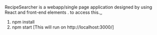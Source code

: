 RecipeSearcher is a webapp/single page application designed by using React and front-end elements .
to access this.,,
1. npm install
2. npm start
[This will run on http://localhost:3000/]
